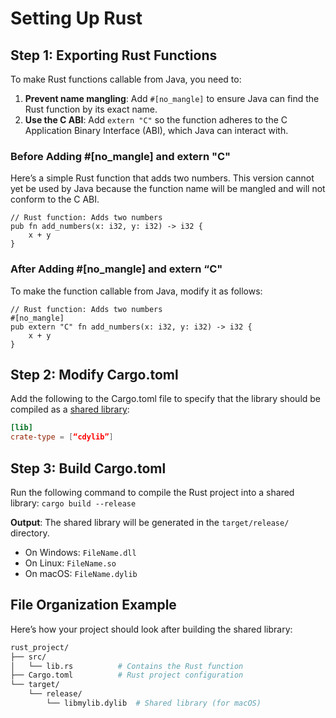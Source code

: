 # Setting Up Rust
## Step 1: Exporting Rust Functions

To make Rust functions callable from Java, you need to:
1. **Prevent name mangling**: Add `#[no_mangle]` to ensure Java can find the Rust function by its exact name.
1. **Use the C ABI**: Add `extern "C"` so the function adheres to the C Application Binary Interface (ABI), which Java can interact with.

### Before Adding #[no_mangle] and extern "C"
Here’s a simple Rust function that adds two numbers. This version cannot yet be used by Java because the function name will be mangled and will not conform to the C ABI.
```rust,ignore
// Rust function: Adds two numbers
pub fn add_numbers(x: i32, y: i32) -> i32 {
    x + y
}
```
### After Adding #[no_mangle] and extern “C"
To make the function callable from Java, modify it as follows:
```rust,ignore
// Rust function: Adds two numbers
#[no_mangle]
pub extern "C" fn add_numbers(x: i32, y: i32) -> i32 {
    x + y
}
```
## Step 2: Modify Cargo.toml
Add the following to the Cargo.toml file to specify that the library should be compiled as a [shared library](so.md):
```toml
[lib] 
crate-type = [“cdylib”]
```
## Step 3: Build Cargo.toml
Run the following command to compile the Rust project into a shared library:
`cargo build --release`  

**Output**: The shared library will be generated in the `target/release/` directory.
* On Windows: `FileName.dll`
* On Linux: `FileName.so`
* On macOS: `FileName.dylib`

## File Organization Example
Here’s how your project should look after building the shared library:
```bash
rust_project/
├── src/
│   └── lib.rs          # Contains the Rust function
├── Cargo.toml          # Rust project configuration
└── target/
    └── release/
        └── libmylib.dylib  # Shared library (for macOS)
```
